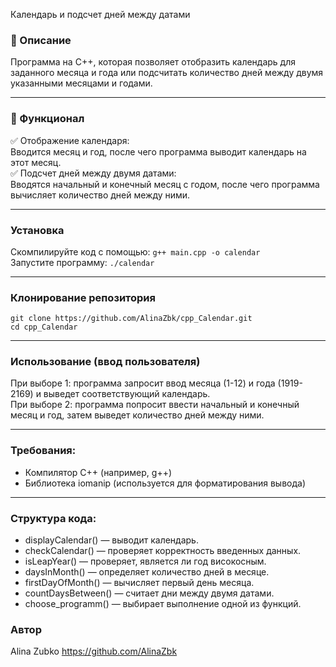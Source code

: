 Календарь и подсчет дней между датами
### 📝 Описание
Программа на C++, которая позволяет отобразить календарь для заданного месяца и года или подсчитать количество дней между двумя указанными месяцами и годами.

---

### 📌 Функционал
✅ Отображение календаря:   
Вводится месяц и год, после чего программа выводит календарь на этот месяц.  
✅ Подсчет дней между двумя датами:  
Вводятся начальный и конечный месяц с годом, после чего программа вычисляет количество дней между ними.  

---

### Установка 
Скомпилируйте код с помощью:
`g++ main.cpp -o calendar`  
Запустите программу:
`./calendar`  

---

### Клонирование репозитория
`git clone https://github.com/AlinaZbk/cpp_Calendar.git`  
`cd cpp_Calendar`  

---

### Использование (ввод пользователя)
При выборе 1: программа запросит ввод месяца (1-12) и года (1919-2169) и выведет соответствующий календарь.  
При выборе 2: программа попросит ввести начальный и конечный месяц и год, затем выведет количество дней между ними.  

---

### Требования:
- Компилятор C++ (например, g++)
- Библиотека iomanip (используется для форматирования вывода)

---

### Структура кода:
- displayCalendar() — выводит календарь.  
- checkCalendar() — проверяет корректность введенных данных.    
- isLeapYear() — проверяет, является ли год високосным.  
- daysInMonth() — определяет количество дней в месяце.  
- firstDayOfMonth() — вычисляет первый день месяца.  
- countDaysBetween() — считает дни между двумя датами.  
- choose_programm() — выбирает выполнение одной из функций.  

### Автор
Alina Zubko 
https://github.com/AlinaZbk
